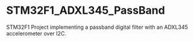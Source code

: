 # STM32F1_ADXL345_PassBand
STM32F1 Project implementing a passband digital filter with an ADXL345 accelerometer over I2C.
